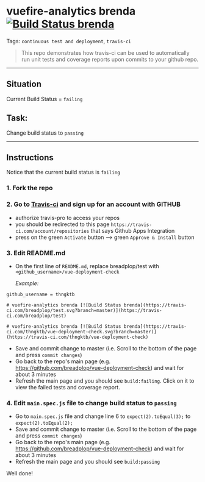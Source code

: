# vuefire-analytics brenda [![Build Status brenda](https://travis-ci.com/scboesch/vue-deployment-check.svg?branch=master)](https://travis-ci.com/scboesch/vue-deployment-check)

Tags: `continuous test and deployment`, `travis-ci`

> This repo demonstrates how travis-ci can be used to automatically run unit tests and coverage reports upon commits to your github repo.

---

## Situation

Current Build Status = `failing`

## Task:

Change build status to `passing`

---

## Instructions

Notice that the current build status is `failing`

### 1. Fork the repo

### 2. Go to [Travis-ci](https://travis-ci.com/) and sign up for an account with GITHUB

- authorize travis-pro to access your repos
- you should be redirected to this page `https://travis-ci.com/account/repositories` that says Github Apps Integration
- press on the green `Activate` button --> green `Approve & Install` button

### 3. Edit README.md

- On the first line of `README.md`, replace breadplop/test with `<github_username>/vue-deployment-check`

  _Example:_

```
github_username = thngktb

# vuefire-analytics brenda [![Build Status brenda](https://travis-ci.com/breadplop/test.svg?branch=master)](https://travis-ci.com/breadplop/test)

# vuefire-analytics brenda [![Build Status brenda](https://travis-ci.com/thngktb/vue-deployment-check.svg?branch=master)](https://travis-ci.com/thngktb/vue-deployment-check)

```

- Save and commit change to master (i.e. Scroll to the bottom of the page and press `commit changes`)
- Go back to the repo's main page (e.g. https://github.com/breadplop/vue-deployment-check) and wait for about 3 minutes
- Refresh the main page and you should see `build:failing`. Click on it to view the failed tests and coverage report.

### 4. Edit `main.spec.js` file to change build status to `passing`

- Go to `main.spec.js` file and change line 6 to `expect(2).toEqual(3);` to `expect(2).toEqual(2);`
- Save and commit change to master (i.e. Scroll to the bottom of the page and press `commit changes`)
- Go back to the repo's main page (e.g. https://github.com/breadplop/vue-deployment-check) and wait for about 3 minutes
- Refresh the main page and you should see `build:passing`

Well done!
